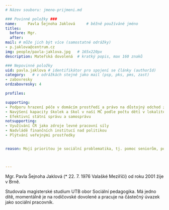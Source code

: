 ```yaml
---
# Název souboru: jmeno-prijmeni.md

### Povinné položky ###
name:     Pavla Šejnoha Jaklová  	# běžně používáné jméno
titles:
  before: Mgr. 
  after:
mail: # může jich být více (samostatné odrážky)
- p.jaklova@centrum.cz
img: people/pavla-jaklova.jpg   # 165x220px
description: Mateřská dovolená 	# kratký popis, max 160 znaků

### Nepovinné položky
uid: pavla.jaklova # identifikátor pro spojení se články (authorId)
category: 	# v odrážkách stejně jako mail (psp, pks, pms, zast)
- zabovresky
ordzabovresky: 4

profiles:

supporting:
- Podporu hrazení péče v domácím prostředí a právo na důstojný odchod ze život
- Navýšení kapacity školek a škol v naší MČ podle počtu dětí v lokalitě
- Efektivní státní správu a samosprávu
notsupporting:
- Využívání ČR jako zdroje levné pracovní síly
- Nadvládě finančních institucí nad politikou
- Plýtvání veřejnými prostředky


reason: Mojí prioritou je sociální problematika, tj. pomoc seniorům, podpora domácí péče a pečujících  rodin, navýšení kapacit mateřských škol. Dále se chci zaměřit na rozvoj Brna Žabovřesk, výsadbu zeleně. Podporuji výstavbu nových bytů při zachování stávající kvality bydlení a dostatku zeleně v lokalitě. Problémem v Žabovřeskách jsou chodníky ve špatném stavu. Myslím, že Žabovřesky by měly být více bezbariérové, mnohde chybí rampy pro vozíčkáře a podobně. Podporuji využití bývalých výměníkových stanic pro obecně prospěšné účely.



---
```


Mgr. Pavla Šejnoha Jaklová (\* 22. 7. 1976 Valašké Meziříčí) od roku 2001 žije v Brně.

Studovala magisterské studium UTB obor Sociální pedagogika. Má jedno dítě, momentálně je na rodičovské dovolené a pracuje na částečný úvazek jako sociální pracovník.
